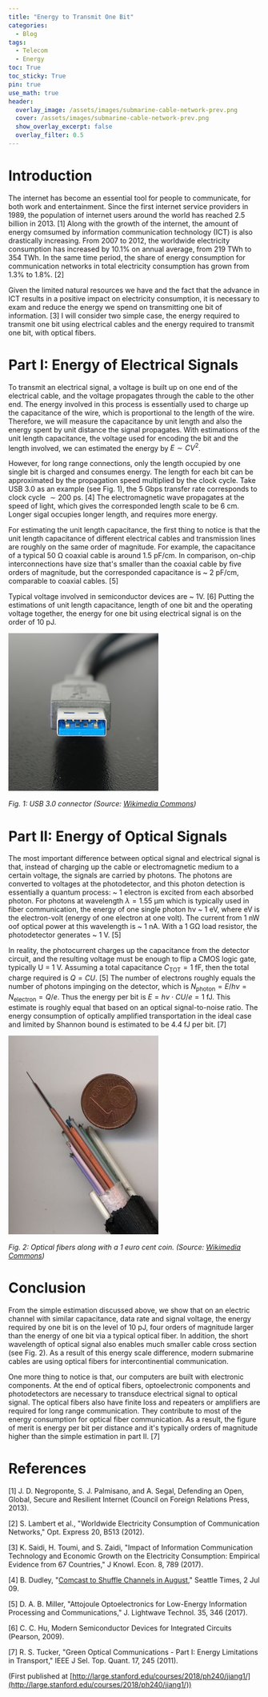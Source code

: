 ```yaml
---
title: "Energy to Transmit One Bit"
categories:
  - Blog
tags:
  - Telecom
  - Energy
toc: True
toc_sticky: True
pin: true
use_math: true
header:
  overlay_image: /assets/images/submarine-cable-network-prev.png
  cover: /assets/images/submarine-cable-network-prev.png
  show_overlay_excerpt: false
  overlay_filter: 0.5
---
```




# Introduction

The internet has become an essential tool for people to communicate, for both work and entertainment. Since the first internet service providers in 1989, the population of internet users around the world has reached 2.5 billion in 2013. [1] Along with the growth of the internet, the amount of energy comsumed by information communication technology (ICT) is also drastically increasing. From 2007 to 2012, the worldwide electricity consumption has increased by 10.1% on annual average, from 219 TWh to 354 TWh. In the same time period, the share of energy consumption for communication networks in total electricity consumption has grown from 1.3% to 1.8%. [2]

Given the limited natural resources we have and the fact that the advance in ICT results in a positive impact on electricity consumption, it is necessary to exam and reduce the energy we spend on transmitting one bit of information. [3] I will consider two simple case, the energy required to transmit one bit using electrical cables and the energy required to transmit one bit, with optical fibers.

# Part I: Energy of Electrical Signals

To transmit an electrical signal, a voltage is built up on one end of the electrical cable, and the voltage propagates through the cable to the other end. The energy involved in this process is essentially used to charge up the capacitance of the wire, which is proportional to the length of the wire. Therefore, we will measure the capacitance by unit length and also the energy spent by unit distance the signal propagates. With estimations of the unit length capacitance, the voltage used for encoding the bit and the length involved, we can estimated the energy by $E \sim CV^2$.

However, for long range connections, only the length occupied by one single bit is charged and consumes energy. The length for each bit can be approximated by the propagation speed multiplied by the clock cycle. Take USB 3.0 as an example (see Fig. 1), the 5 Gbps transfer rate corresponds to clock cycle $\sim 200~\text{ps}$. [4] The electromagnetic wave propagates at the speed of light, which gives the corresponded length scale to be 6 cm. Longer sigal occupies longer length, and requires more energy.

For estimating the unit length capacitance, the first thing to notice is that the unit length capacitance of different electrical cables and transmission lines are roughly on the same order of magnitude. For example, the capacitance of a typical 50 Ω coaxial cable is around 1.5 pF/cm. In comparison, on-chip interconnections have size that's smaller than the coaxial cable by five orders of magnitude, but the corresponded capacitance is ~ 2 pF/cm, comparable to coaxial cables. [5]

Typical voltage involved in semiconductor devices are ~ 1V. [6] Putting the estimations of unit length capacitance, length of one bit and the operating voltage together, the energy for one bit using electrical signal is on the order of 10 pJ.

![USB3p0-connector.jpg](/assets/images/USB3p0-connector.jpg)

*Fig. 1: USB 3.0 connector (Source: [Wikimedia Commons](https://commons.wikimedia.org/wiki/File:Connector_USB_3_IMGP6022_wp.jpg))*


# Part II: Energy of Optical Signals

The most important difference between optical signal and electrical signal is that, instead of charging up the cable or electromagnetic medium to a certain voltage, the signals are carried by photons. The photons are converted to voltages at the photodetector, and this photon detection is essentially a quantum process: ~ 1 electron is excited from each absorbed photon. For photons at wavelength $\lambda = 1.55$ μm which is typically used in fiber communication, the energy of one single photon hν ~ 1 eV, where eV is the electron-volt (energy of one electron at one volt). The current from 1 nW oof optical power at this wavelength is ~ 1 nA. With a 1 GΩ load resistor, the photodetector generates ~ 1 V. [5]

In reality, the photocurrent charges up the capacitance from the detector circuit, and the resulting voltage must be enough to flip a CMOS logic gate, typically U = 1 V. Assuming a total capacitance $C_\text{TOT} = 1$ fF, then the total charge required is $Q = CU$. [5] The number of electrons roughly equals the number of photons impinging on the detector, which is $N_\text{photon} = E/h\nu = N_\text{electron} = Q/e$. Thus the energy per bit is $E = h\nu\cdot CU/e = 1$ fJ. This estimate is roughly equal that based on an optical signal-to-noise ratio. The energy consumption of optically amplified transportation in the ideal case and limited by Shannon bound is estimated to be 4.4 fJ per bit. [7]

![optical-fiber.jpg](/assets/images/optical-fiber.jpg)

*Fig. 2: Optical fibers along with a 1 euro cent coin. (Source: [Wikimedia Commons](https://commons.wikimedia.org/wiki/File:Optical-fiber-pbc.jpg))*


# Conclusion

From the simple estimation discussed above, we show that on an electric channel with similar capacitance, data rate and signal voltage, the energy required by one bit is on the level of 10 pJ, four orders of magnitude larger than the energy of one bit via a typical optical fiber. In addition, the short wavelength of optical signal also enables much smaller cable cross section (see Fig. 2). As a result of this energy scale difference, modern submarine cables are using optical fibers for intercontinential communication.

One more thing to notice is that, our computers are built with electronic components. At the end of optical fibers, optoelectronic components and photodetectors are necessary to transduce electrical signal to optical signal. The optical fibers also have finite loss and repeaters or amplifiers are required for long range communication. They contribute to most of the energy consumption for optical fiber communication. As a result, the figure of merit is energy per bit per distance and it's typically orders of magnitude higher than the simple estimation in part II. [7]



# References

[1] J. D. Negroponte, S. J. Palmisano, and A. Segal, Defending an Open, Global, Secure and Resilient Internet (Council on Foreign Relations Press, 2013).

[2] S. Lambert et al., "Worldwide Electricity Consumption of Communication Networks," Opt. Express 20, B513 (2012).

[3] K. Saidi, H. Toumi, and S. Zaidi, "Impact of Information Communication Technology and Economic Growth on the Electricity Consumption: Empirical Evidence from 67 Countries," J Knowl. Econ. 8, 789 (2017).

[4] B. Dudley, "[Comcast to Shuffle Channels in August](https://www.seattletimes.com/business/comcast-to-shuffle-channels-in-august/)," Seattle Times, 2 Jul 09.

[5] D. A. B. Miller, "Attojoule Optoelectronics for Low-Energy Information Processing and Communications," J. Lightwave Technol. 35, 346 (2017).

[6] C. C. Hu, Modern Semiconductor Devices for Integrated Circuits (Pearson, 2009).

[7] R. S. Tucker, "Green Optical Communications - Part I: Energy Limitations in Transport," IEEE J Sel. Top. Quant. 17, 245 (2011).

(First published at [http://large.stanford.edu/courses/2018/ph240/jiang1/](http://large.stanford.edu/courses/2018/ph240/jiang1/))